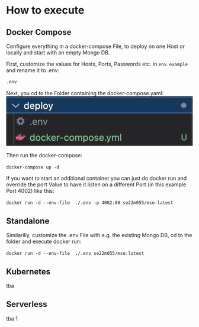 # How to execute

## Docker Compose

Configure everything in a docker-compose File, to deploy on one Host or locally and start with an empty Mongo DB.

First, customize the values for Hosts, Ports, Passwords etc. in `env.example` and rename it to .env:

```bash
.env
```

Next, you cd to the Folder containing the docker-compose.yaml:
![image info](./deploy.jpg)

Then run the docker-compose:

``` docker-compose up -d ```

If you want to start an additional container you can just do docker run and override the port Value to have it listen on a different Port (in this example Port 4002) like this:

``` docker run -d --env-file  ./.env -p 4002:80 se22m055/mse:latest ```

## Standalone

Similariliy, customize the .env File with e.g. the existing Mongo DB, cd to the folder and execute docker run:

``` docker run -d --env-file  ./.env se22m055/mse:latest ```

## Kubernetes

tba

## Serverless

tba
1